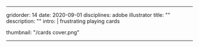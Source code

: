 ---

gridorder: 14
date: 2020-09-01
disciplines: adobe illustrator
title: ""
description: ""
intro: |
 frustrating playing cards

thumbnail: "/cards cover.png"

---